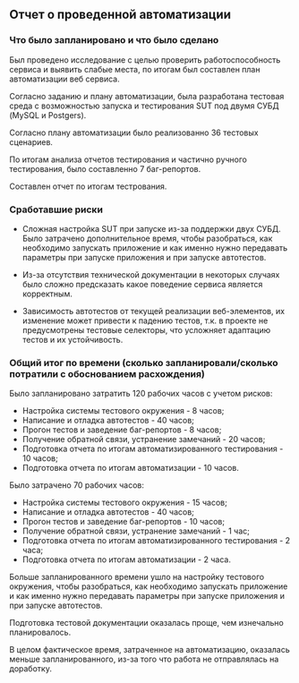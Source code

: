 ## Отчет о проведенной автоматизации

### Что было запланировано и что было сделано

Был проведено исследование с целью проверить работоспособность сервиса и выявить слабые места, по итогам был составлен план автоматизации веб сервиса.

Согласно заданию и плану автоматизации, была разработана тестовая среда с возможностью запуска и тестирования SUT под двумя СУБД (MySQL и Postgers).

Согласно плану автоматизации было реализованно 36 тестовых сценариев.

По итогам анализа отчетов тестирования и частично ручного тестирования, было составленно 7 баг-репортов. 

Составлен отчет по итогам тестрования.

### Сработавшие риски
- Сложная настройка SUT при запуске из-за поддержки двух СУБД. Было затрачено дополнительное время, чтобы разобраться, как необходимо запускать приложение и как именно нужно передавать параметры при запуске приложения и при запуске автотестов.

- Из-за отсутствия технической документации в некоторых случаях было сложно предсказать какое поведение сервиса является корректным.

- Зависимость автотестов от текущей реализации веб-элементов, их изменение может привести к падению тестов, т.к. в проекте не предусмотрены тестовые селекторы, что усложняет адаптацию тестов и их устойчивость.

### Общий итог по времени (сколько запланировали/сколько потратили с обоснованием расхождения)
Было запланировано затратить 120 рабочих часов с учетом рисков:

- Настройка системы тестового окружения - 8 часов;
- Написание и отладка автотестов - 40 часов;
- Прогон тестов и заведение баг-репортов - 8 часов;
- Получение обратной связи, устранение замечаний - 20 часов;
- Подготовка отчета по итогам автоматизированного тестирования - 10 часов;
- Подготовка отчета по итогам автоматизации - 10 часов.

Было затрачено 70 рабочих часов:

- Настройка системы тестового окружения - 15 часов;
- Написание и отладка автотестов - 40 часов;
- Прогон тестов и заведение баг-репортов - 10 часов;
- Получение обратной связи, устранение замечаний - 1 час;
- Подготовка отчета по итогам автоматизированного тестирования - 2 часа;
- Подготовка отчета по итогам автоматизации - 2 часа.

Больше запланированного времени ушло на настройку тестового окружения, чтобы разобраться, как необходимо запускать приложение и как именно нужно передавать параметры при запуске приложения и при запуске автотестов. 

Подготовка тестовой документации оказалась проще, чем изнечально планировалось.

В целом фактическое время, затраченное на автоматизацию, оказалась меньше запланированного, из-за того что работа не отправлялась на доработку.
